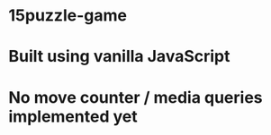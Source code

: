 # 15puzzle-game 
# Built using vanilla JavaScript
# No move counter / media queries implemented yet
